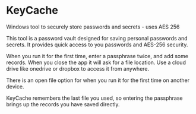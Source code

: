 # KeyCache
Windows tool to securely store passwords and secrets - uses AES 256

This tool is a password vault designed for saving personal passwords and secrets. It provides quick access to you passwords and AES-256 security.

When you run it for the first time, enter a passphrase twice, and add some records. When you close the app it will ask for a file location. Use a cloud drive like onedrive or dropbox to access it from anywhere.

There is an open file option for when you run it for the first time on another device.

KeyCache remembers the last file you used, so entering the passphrase brings up the records you have saved directly.
